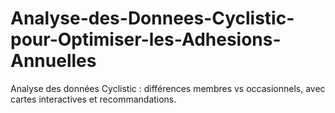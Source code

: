 # Analyse-des-Donnees-Cyclistic-pour-Optimiser-les-Adhesions-Annuelles
Analyse des données Cyclistic : différences membres vs occasionnels, avec cartes interactives et recommandations.
